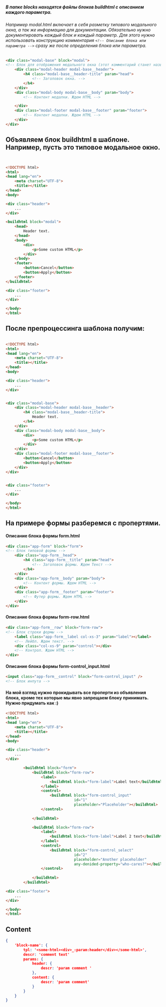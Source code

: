 ##### В папке blocks находятся файлы блоков buildhtml с описанием каждого параметра.
###### Например modal.html включает в себя разметку типового модального окна, а так же информацию для документации. Обязательно нужно документировать каждый блок и каждый параметр. Для этого нужно использовать конструкцию комментария ```<!-- Описание блока или параметра -->``` сразу же после определения блока или параметра.
### 
```html
<div class="modal-base" block="modal">
<!-- Блок для отображения модального окна (этот комментарий станет названием блока в документации) -->
    <div class="modal-header modal-base__header">
        <h4 class="modal-base__header-title" param="head">
            <!-- Заголовок окна. -->
        </h4>
    </div>
    <div class="modal-body modal-base__body" param="body">
        <!-- Контент модалки. Ждем HTML -->

    </div>
    <div class="modal-footer modal-base__footer" param="footer">
        <!-- Контент модалки. Ждем HTML -->
    </div>
</div>
```



## Объявляем блок buildhtml в шаблоне. Например, пусть это типовое модальное окно.

```html


<!DOCTYPE html>
<html>
<head lang="en">
    <meta charset="UTF-8">
    <title></title>
</head>
<body>

<div class="header">
    ...
</div>

<buildhtml block="modal">
    <head>
        Header text.
    </head>
    <body>
        <div>
            <p>Some custom HTML</p>
        </div>
    </body>
    <footer>
        <button>Cancel</button>
        <button>Apply</button>
    </footer>
</buildhtml>

<div class="footer">
    ...
</div>

</body>
</html>


```

## После препроцессинга шаблона получим:

```html 

<!DOCTYPE html>
<html>
<head lang="en">
    <meta charset="UTF-8">
    <title></title>
</head>
<body>

<div class="header">
    ...
</div>


<div class="modal-base">
    <div class="modal-header modal-base__header">
        <h4 class="modal-base__header-title">
            Header text.      
        </h4>
    </div>
    <div class="modal-body modal-base__body">
        <div>
            <p>Some custom HTML</p>
        </div>
    </div>
    <div class="modal-footer modal-base__footer">
        <button>Cancel</button>
        <button>Apply</button>
    </div>
</div>


<div class="footer">
    ...
</div>

</body>
</html>

```




## На примере формы разберемся с пропертями.


#### Описание блока формы form.html

```html
<div class="app-form" block="form">
<!-- Блок типовой формы -->
    <div class="app-form__head">
        <h4 class="app-form__title" param="head">
            <!-- Заголовок формы. Ждем Текст -->
        </h4>
    </div>
    <div class="app-form__body" param="body">
        <!-- Контент формы. Ждем HTML -->
    </div>
    <div class="app-form__footer" param="footer">
        <!-- Футер формы. Ждем HTML -->
    </div>
</div>
```

#### Описание блока формы form-row.html

```html
<div class="app-form__row" block="form-row">
<!-- Блок строки формы -->
	<label class="app-form__label col-xs-3" param="label"></label>
	<!-- Лейбл. Ждем текст. -->
	<div class="col-xs-9" param="control"></div>
	<!-- Контрол. Ждем HTML -->
</div>
```


#### Описание блока формы form-control_input.html

```html
<input class="app-form__control" block="form-control_input" />
<!-- Блок инпута -->
```

#### На мой взгляд нужно прокидывать все проперти из объявления блока, кроме тех которые мы явно запрещаем блоку принимать. Нужно придумать как :)

```html
<!DOCTYPE html>
<html>
<head lang="en">
    <meta charset="UTF-8">
    <title></title>
</head>
<body>

<div class="header">
    ...
</div>

        <buildhtml block="form">
            <buildhtml block="form-row">
            	<label>
            		<buildhtml block="form-label">Label text</buildhtml>
            	</label>
                <control>
                	<buildhtml block="form-control_input"
                        	   id="1"
                           	   placeholder="Placeholder"></buildhtml>
                </control>
                
            </buildhtml>

            <buildhtml block="form-row">
            	<label>
            		<buildhtml block="form-label">Label 2 text</buildhtml>
            	</label>
                <control>
                	<buildhtml block="form-control_select"
                           	   id="2"
                           	   placeholder="Another placeholder"
                           	   any-denided-property="who-cares?"></buildhtml>
                </control>
                
            </buildhtml>
        </buildhtml>

<div class="footer">
    ...
</div>

</body>
</html>


```


## Content
```json
{
	'block-name': {
		tpl: '<some-html><div>_:param:header</div></some-html>',
		descr: 'comment text'
		params: {
			header: {
				descr: 'param comment '	
			}, 
			content: {
				descr: 'param comment'
			}
		}
	}
}
```
